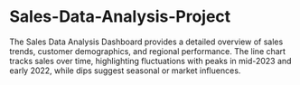 # Sales-Data-Analysis-Project
The Sales Data Analysis Dashboard provides a detailed overview of sales trends, customer demographics, and regional performance. The line chart tracks sales over time, highlighting fluctuations with peaks in mid-2023 and early 2022, while dips suggest seasonal or market influences.
